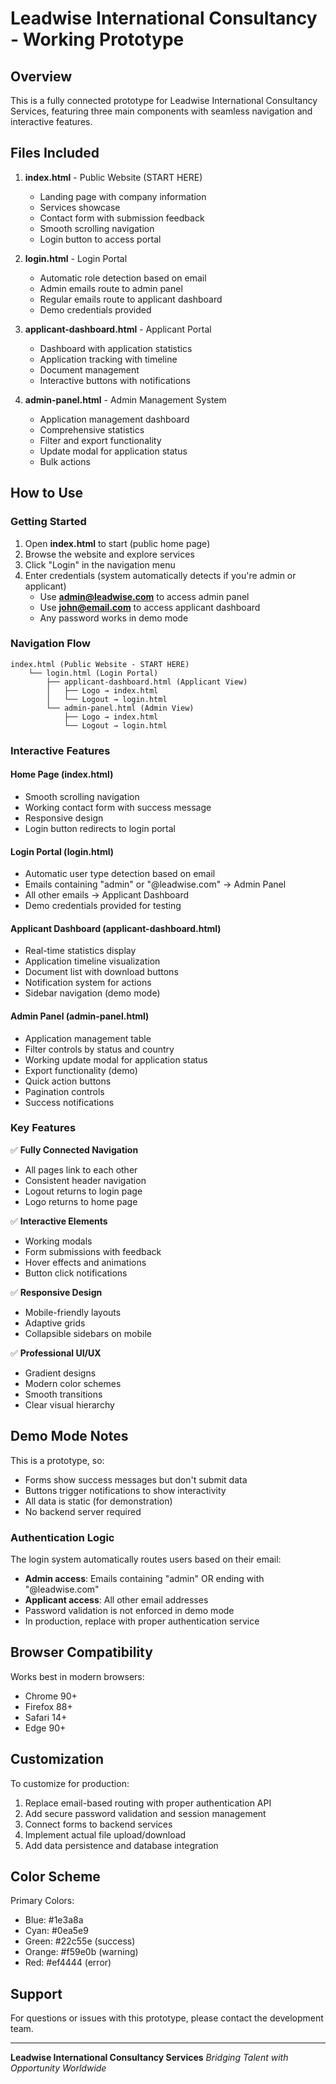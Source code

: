 # Leadwise International Consultancy - Working Prototype

## Overview
This is a fully connected prototype for Leadwise International Consultancy Services, featuring three main components with seamless navigation and interactive features.

## Files Included

1. **index.html** - Public Website (START HERE)
   - Landing page with company information
   - Services showcase
   - Contact form with submission feedback
   - Smooth scrolling navigation
   - Login button to access portal

2. **login.html** - Login Portal
   - Automatic role detection based on email
   - Admin emails route to admin panel
   - Regular emails route to applicant dashboard
   - Demo credentials provided

3. **applicant-dashboard.html** - Applicant Portal
   - Dashboard with application statistics
   - Application tracking with timeline
   - Document management
   - Interactive buttons with notifications

4. **admin-panel.html** - Admin Management System
   - Application management dashboard
   - Comprehensive statistics
   - Filter and export functionality
   - Update modal for application status
   - Bulk actions

## How to Use

### Getting Started
1. Open **index.html** to start (public home page)
2. Browse the website and explore services
3. Click "Login" in the navigation menu
4. Enter credentials (system automatically detects if you're admin or applicant)
   - Use **admin@leadwise.com** to access admin panel
   - Use **john@email.com** to access applicant dashboard
   - Any password works in demo mode

### Navigation Flow
```
index.html (Public Website - START HERE)
    └── login.html (Login Portal)
        ├── applicant-dashboard.html (Applicant View)
        │   ├── Logo → index.html
        │   └── Logout → login.html
        └── admin-panel.html (Admin View)
            ├── Logo → index.html
            └── Logout → login.html
```

### Interactive Features

#### Home Page (index.html)
- Smooth scrolling navigation
- Working contact form with success message
- Responsive design
- Login button redirects to login portal

#### Login Portal (login.html)
- Automatic user type detection based on email
- Emails containing "admin" or "@leadwise.com" → Admin Panel
- All other emails → Applicant Dashboard
- Demo credentials provided for testing

#### Applicant Dashboard (applicant-dashboard.html)
- Real-time statistics display
- Application timeline visualization
- Document list with download buttons
- Notification system for actions
- Sidebar navigation (demo mode)

#### Admin Panel (admin-panel.html)
- Application management table
- Filter controls by status and country
- Working update modal for application status
- Export functionality (demo)
- Quick action buttons
- Pagination controls
- Success notifications

### Key Features

✅ **Fully Connected Navigation**
- All pages link to each other
- Consistent header navigation
- Logout returns to login page
- Logo returns to home page

✅ **Interactive Elements**
- Working modals
- Form submissions with feedback
- Hover effects and animations
- Button click notifications

✅ **Responsive Design**
- Mobile-friendly layouts
- Adaptive grids
- Collapsible sidebars on mobile

✅ **Professional UI/UX**
- Gradient designs
- Modern color schemes
- Smooth transitions
- Clear visual hierarchy

## Demo Mode Notes

This is a prototype, so:
- Forms show success messages but don't submit data
- Buttons trigger notifications to show interactivity
- All data is static (for demonstration)
- No backend server required

### Authentication Logic
The login system automatically routes users based on their email:
- **Admin access**: Emails containing "admin" OR ending with "@leadwise.com"
- **Applicant access**: All other email addresses
- Password validation is not enforced in demo mode
- In production, replace with proper authentication service

## Browser Compatibility

Works best in modern browsers:
- Chrome 90+
- Firefox 88+
- Safari 14+
- Edge 90+

## Customization

To customize for production:
1. Replace email-based routing with proper authentication API
2. Add secure password validation and session management
3. Connect forms to backend services
4. Implement actual file upload/download
5. Add data persistence and database integration

## Color Scheme

Primary Colors:
- Blue: #1e3a8a
- Cyan: #0ea5e9
- Green: #22c55e (success)
- Orange: #f59e0b (warning)
- Red: #ef4444 (error)

## Support

For questions or issues with this prototype, please contact the development team.

---
**Leadwise International Consultancy Services**
*Bridging Talent with Opportunity Worldwide*
